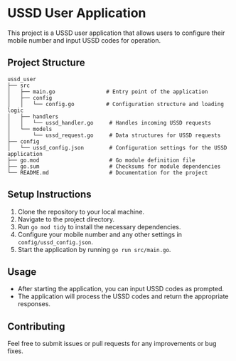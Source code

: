 # USSD User Application

This project is a USSD user application that allows users to configure their mobile number and input USSD codes for operation. 

## Project Structure

```
ussd_user
├── src
│   ├── main.go                # Entry point of the application
│   ├── config
│   │   └── config.go          # Configuration structure and loading logic
│   ├── handlers
│   │   └── ussd_handler.go     # Handles incoming USSD requests
│   └── models
│       └── ussd_request.go     # Data structures for USSD requests
├── config
│   └── ussd_config.json        # Configuration settings for the USSD application
├── go.mod                      # Go module definition file
├── go.sum                      # Checksums for module dependencies
└── README.md                   # Documentation for the project
```

## Setup Instructions

1. Clone the repository to your local machine.
2. Navigate to the project directory.
3. Run `go mod tidy` to install the necessary dependencies.
4. Configure your mobile number and any other settings in `config/ussd_config.json`.
5. Start the application by running `go run src/main.go`.

## Usage

- After starting the application, you can input USSD codes as prompted.
- The application will process the USSD codes and return the appropriate responses.

## Contributing

Feel free to submit issues or pull requests for any improvements or bug fixes.